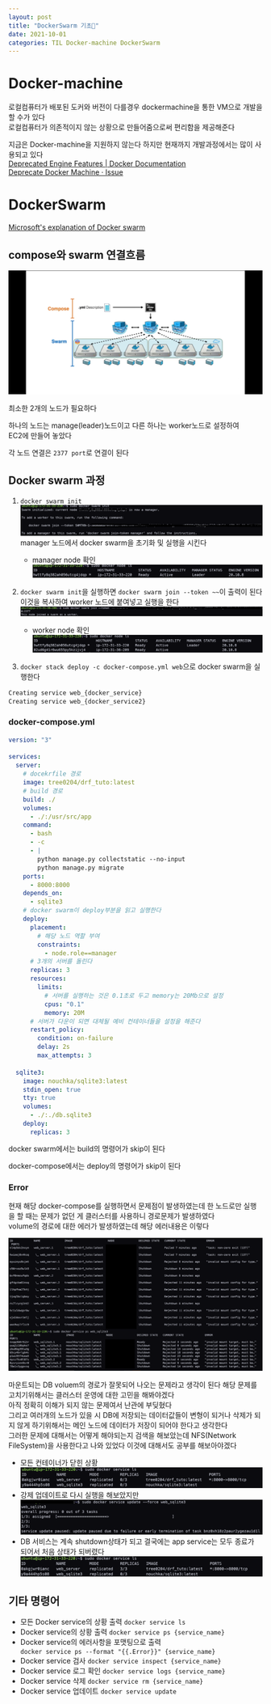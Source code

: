 ```yaml
---
layout: post
title: "DockerSwarm 기초💬"
date: 2021-10-01
categories: TIL Docker-machine DockerSwarm
---
```


# Docker-machine

로컬컴퓨터가 배포된 도커와 버전이 다를경우 dockermachine을 통한 VM으로 개발을 할 수가 있다  
로컬컴퓨터가 의존적이지 않는 상황으로 만들어줌으로써 편리함을 제공해준다

지금은 Docker-machine을 지원하지 않는다 하지만 현재까지 개발과정에서는 많이 사용되고 있다  
[Deprecated Engine Features | Docker Documentation](https://docs.docker.com/machine/)  
[Deprecate Docker Machine · Issue](https://github.com/docker/roadmap/issues/245)

# DockerSwarm

[Microsoft's explanation of Docker swarm](https://docs.microsoft.com/ko-kr/virtualization/windowscontainers/manage-containers/swarm-mode)

## compose와 swarm 연결흐름

![](https://raw.githubusercontent.com/Action2theFuture/Action2theFuture.github.io/main/_posts/Images/swarmflow.jpg)

최소한 2개의 노드가 필요하다

하나의 노드는 manage(leader)노드이고 다른 하나는 worker노드로 설정하여  
EC2에 만들어 놓았다

각 노드 연결은 `2377 port`로 연결이 된다

## Docker swarm 과정

1. `docker swarm init`
   ![](https://raw.githubusercontent.com/Action2theFuture/Action2theFuture.github.io/main/_posts/Images/dockerswarminit1.png)  
   manager 노드에서 docker swarm을 초기화 및 실행을 시킨다

   - manager node 확인
     ![](https://raw.githubusercontent.com/Action2theFuture/Action2theFuture.github.io/main/_posts/Images/dockerswarminit.png)

2. `docker swarm init`을 실행하면 `docker swarm join --token ~~`이 출력이 된다 이것을 복사하여 worker 노드에 붙여넣고 실행을 한다
   ![](https://raw.githubusercontent.com/Action2theFuture/Action2theFuture.github.io/main/_posts/Images/dockerswarmjoin1.png)
   - worker node 확인
     ![](https://raw.githubusercontent.com/Action2theFuture/Action2theFuture.github.io/main/_posts/Images/dockerswarmjoin.png)
3. `docker stack deploy -c docker-compose.yml web`으로 docker swarm을 실행한다

```bash
Creating service web_{docker_service}
Creating service web_{docker_service2}
```

### docker-compose.yml

```yml
version: "3"

services:
  server:
    # docekrfile 경로
    image: tree0204/drf_tuto:latest
    # build 경로
    build: ./
    volumes:
      - ./:/usr/src/app
    command:
      - bash
      - -c
      - |
        python manage.py collectstatic --no-input
        python manage.py migrate
    ports:
      - 8000:8000
    depends_on:
      - sqlite3
    # docker swarm이 deploy부분을 읽고 실행한다
    deploy:
      placement:
        # 해당 노드 역할 부여
        constraints:
          - node.role==manager
      # 3개의 서버를 돌린다
      replicas: 3
      resources:
        limits:
          # 서버를 실행하는 것은 0.1초로 두고 memory는 20Mb으로 설정
          cpus: "0.1"
          memory: 20M
      # 서버가 다운이 되면 대체될 예비 컨테이너들을 설정을 해준다
      restart_policy:
        condition: on-failure
        delay: 2s
        max_attempts: 3

  sqlite3:
    image: nouchka/sqlite3:latest
    stdin_open: true
    tty: true
    volumes:
      - ./:./db.sqlite3
    deploy:
      replicas: 3
```

docker swarm에서는 build의 명령어가 skip이 된다

docker-compose에서는 deploy의 명령어가 skip이 된다

### Error

현재 해당 docker-compose를 실행하면서 문제점이 발생하였는데
한 노드로만 실행을 할 때는 문제가 없던 게 클러스터를 사용하니 경로문제가 발생하였다  
volume의 경로에 대한 에러가 발생하였는데 해당 에러내용은 이렇다

![](https://raw.githubusercontent.com/Action2theFuture/Action2theFuture.github.io/main/_posts/Images/swarmerror.png)

마운트되는 DB voluem의 경로가 잘못되어 나오는 문제라고 생각이 된다
해당 문제를 고치기위해서는 클러스터 운영에 대한 고민을 해봐야겠다  
아직 정확히 이해가 되지 않는 문제여서 난관에 부딪혔다  
그리고 여러개의 노드가 있을 시 DB에 저장되는 데이터값들이 변형이 되거나 삭제가 되지 않게 하기위해서는 메인 노드에 데이터가 저장이 되어야 한다고 생각한다  
그러한 문제에 대해서는 어떻게 해야되는지 검색을 해보았는데 NFS(Network FileSystem)을 사용한다고 나와 있었다 이것에 대해서도 공부를 해보아야겠다

- 모든 컨테이너가 닫힌 상황
  ![](https://raw.githubusercontent.com/Action2theFuture/Action2theFuture.github.io/main/_posts/Images/swarmerror4.png)
- 강제 업데이트로 다시 실행을 해보았지만
  ![](https://raw.githubusercontent.com/Action2theFuture/Action2theFuture.github.io/main/_posts/Images/swarmerror2.png)
- DB 서비스는 계속 shutdown상태가 되고 결국에는 app service는 모두 종료가 되어서 처음 상태가 되버렸다
  ![](https://raw.githubusercontent.com/Action2theFuture/Action2theFuture.github.io/main/_posts/Images/swarmerror5.png)

## 기타 명령어

- 모든 Docker service의 상황 출력
  `docker service ls`
- Docker service의 상황 출력
  `docker service ps {service_name}`
- Docker service의 에러사항을 포맷팅으로 출력  
   `docker service ps --format "{{.Error}}" {service_name}`
- Docker service 검사
  `docker service inspect {service_name}`
- Docker service 로그 확인
  `docker service logs {service_name}`
- Docker service 삭제
  `docker service rm {service_name}`
- Docker service 업데이트
  `docker service update`
